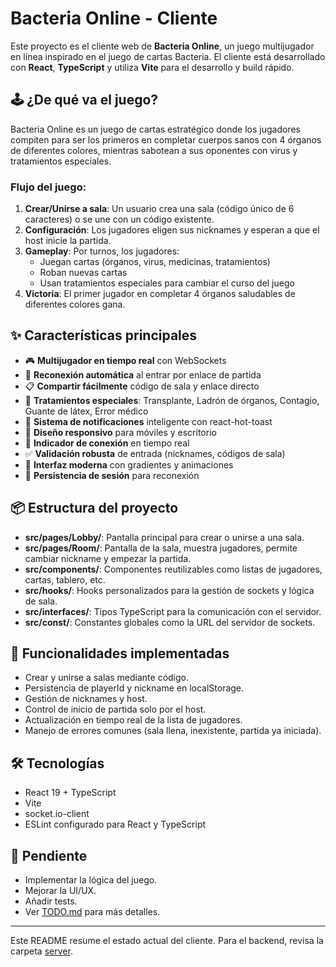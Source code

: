 # Bacteria Online - Cliente

Este proyecto es el cliente web de **Bacteria Online**, un juego multijugador en línea inspirado en el juego de cartas Bacteria. El cliente está desarrollado con **React**, **TypeScript** y utiliza **Vite** para el desarrollo y build rápido.

## 🕹️ ¿De qué va el juego?

Bacteria Online es un juego de cartas estratégico donde los jugadores compiten para ser los primeros en completar cuerpos sanos con 4 órganos de diferentes colores, mientras sabotean a sus oponentes con virus y tratamientos especiales.

### Flujo del juego:

1. **Crear/Unirse a sala**: Un usuario crea una sala (código único de 6 caracteres) o se une con un código existente.
2. **Configuración**: Los jugadores eligen sus nicknames y esperan a que el host inicie la partida.
3. **Gameplay**: Por turnos, los jugadores:
   - Juegan cartas (órganos, virus, medicinas, tratamientos)
   - Roban nuevas cartas
   - Usan tratamientos especiales para cambiar el curso del juego
4. **Victoria**: El primer jugador en completar 4 órganos saludables de diferentes colores gana.

## ✨ Características principales

- 🎮 **Multijugador en tiempo real** con WebSockets
- 🔄 **Reconexión automática** al entrar por enlace de partida
- 📋 **Compartir fácilmente** código de sala y enlace directo
- 🧪 **Tratamientos especiales**: Transplante, Ladrón de órganos, Contagio, Guante de látex, Error médico
- 🔔 **Sistema de notificaciones** inteligente con react-hot-toast
- 📱 **Diseño responsivo** para móviles y escritorio
- 🎯 **Indicador de conexión** en tiempo real
- ✅ **Validación robusta** de entrada (nicknames, códigos de sala)
- 🎨 **Interfaz moderna** con gradientes y animaciones
- 💾 **Persistencia de sesión** para reconexión

## 📦 Estructura del proyecto

- **src/pages/Lobby/**: Pantalla principal para crear o unirse a una sala.
- **src/pages/Room/**: Pantalla de la sala, muestra jugadores, permite cambiar nickname y empezar la partida.
- **src/components/**: Componentes reutilizables como listas de jugadores, cartas, tablero, etc.
- **src/hooks/**: Hooks personalizados para la gestión de sockets y lógica de sala.
- **src/interfaces/**: Tipos TypeScript para la comunicación con el servidor.
- **src/const/**: Constantes globales como la URL del servidor de sockets.

## 🚀 Funcionalidades implementadas

- Crear y unirse a salas mediante código.
- Persistencia de playerId y nickname en localStorage.
- Gestión de nicknames y host.
- Control de inicio de partida solo por el host.
- Actualización en tiempo real de la lista de jugadores.
- Manejo de errores comunes (sala llena, inexistente, partida ya iniciada).

## 🛠️ Tecnologías

- React 19 + TypeScript
- Vite
- socket.io-client
- ESLint configurado para React y TypeScript

## 📝 Pendiente

- Implementar la lógica del juego.
- Mejorar la UI/UX.
- Añadir tests.
- Ver [TODO.md](../TODO.md) para más detalles.

---

Este README resume el estado actual del cliente. Para el backend, revisa la carpeta [server](../server).
